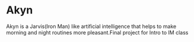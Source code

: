 # Akyn
Akyn is a Jarvis(Iron Man) like artificial intelligence that helps to make morning and night routines more pleasant.Final project for Intro to IM class
